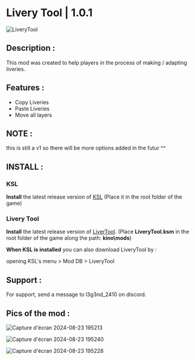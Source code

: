 # Livery Tool | 1.0.1

![LiveryTool](https://github.com/user-attachments/assets/f6402b2e-7fd8-4edf-93fc-ef2a7606586a)

## Description :

This mod was created to help players in the process of making / adapting liveries.

## Features :

- Copy Liveries
- Paste Liveries
- Move all layers

## NOTE :

this is still a v1 so there will be more options added in the futur ^^

## INSTALL :

### KSL 
**Install** the latest release version of [KSL](https://github.com/trbflxr/ksl/releases) 
(Place it in the root folder of the game)
### Livery Tool 
**Install** the latest release version of [LiverTool](https://github.com/l3g3nd2410/LiveryTool/releases). (Place **LiveryTool.ksm** in the root folder of the game along the path: **kino\mods**)

**When KSL is installed** you can also download LiveryTool by :

opening KSL's menu > Mod DB > LiveryTool

## Support :

For support, send a message to l3g3nd_2410 on discord.

## Pics of the mod :
![Capture d'écran 2024-08-23 195213](https://github.com/user-attachments/assets/df76557c-6f89-45dc-ac95-690f3640aad7)

![Capture d'écran 2024-08-23 195240](https://github.com/user-attachments/assets/43543671-5bae-4ea0-b7ed-d9deaf4b9cdc)

![Capture d'écran 2024-08-23 195228](https://github.com/user-attachments/assets/bba01aa3-ad01-4b0d-95f2-328d83093bd9)

